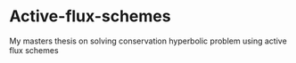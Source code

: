 # Active-flux-schemes
My masters thesis on solving conservation hyperbolic problem using active flux schemes
